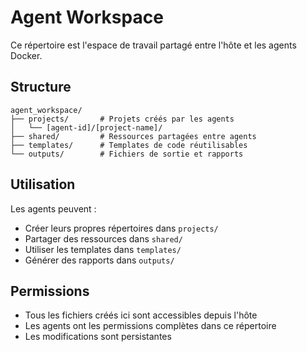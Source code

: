 # Agent Workspace

Ce répertoire est l'espace de travail partagé entre l'hôte et les agents Docker.

## Structure

```
agent_workspace/
├── projects/       # Projets créés par les agents
│   └── [agent-id]/[project-name]/
├── shared/         # Ressources partagées entre agents
├── templates/      # Templates de code réutilisables
└── outputs/        # Fichiers de sortie et rapports
```

## Utilisation

Les agents peuvent :
- Créer leurs propres répertoires dans `projects/`
- Partager des ressources dans `shared/`
- Utiliser les templates dans `templates/`
- Générer des rapports dans `outputs/`

## Permissions

- Tous les fichiers créés ici sont accessibles depuis l'hôte
- Les agents ont les permissions complètes dans ce répertoire
- Les modifications sont persistantes